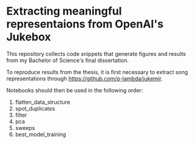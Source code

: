 # Extracting meaningful representaions from OpenAI's Jukebox
This repository collects code snippets that generate figures and results from my Bachelor of Science's final dissertation.

To reproduce results from the thesis, it is first necessary to extract song representations through https://github.com/p-lambda/jukemir.

Notebooks should then be used in the following order:
1. flatten_data_structure
2. spot_duplicates
3. filter
4. pca
5. sweeps
6. best_model_training
